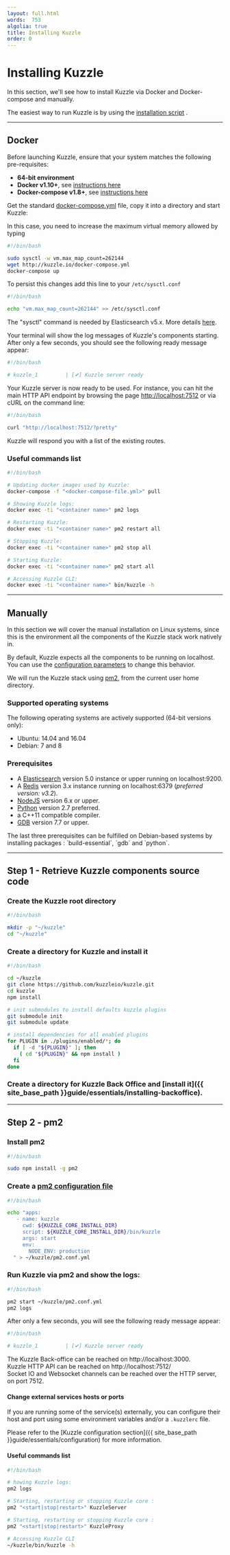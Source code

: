 ```yaml
---
layout: full.html
words:  753
algolia: true
title: Installing Kuzzle
order: 0
---
```


# Installing Kuzzle

In this section, we'll see how to install Kuzzle via Docker and Docker-compose and manually.

<aside class="notice">
The easiest way to run Kuzzle is by using the <a href="{{ site_base_path }}guide/getting-started/#running-kuzzle-automagically">installation script</a> .
</aside>

---

## Docker

Before launching Kuzzle, ensure that your system matches the following pre-requisites:

- **64-bit environment**
- **Docker v1.10+**, see [instructions here](https://docs.docker.com/engine/installation/)
- **Docker-compose v1.8+**, see [instructions here](https://docs.docker.com/compose/install/)

Get the standard [docker-compose.yml](http://kuzzle.io/docker-compose.yml) file, copy it into a directory and start Kuzzle:

In this case, you need to increase the maximum virtual memory allowed by typing

```bash
#!/bin/bash

sudo sysctl -w vm.max_map_count=262144
wget http://kuzzle.io/docker-compose.yml
docker-compose up
```

To persist this changes add this line to your `/etc/sysctl.conf`
```bash
#!/bin/bash

echo "vm.max_map_count=262144" >> /etc/sysctl.conf
```

<aside class="notice">
The "sysctl" command is needed by Elasticsearch v5.x. More details <a href="https://www.elastic.co/guide/en/elasticsearch/reference/5.x/vm-max-map-count.html">here</a>.
</aside>

Your terminal will show the log messages of Kuzzle's components starting. After only a few seconds, you should see the following ready message appear:

```bash
#!/bin/bash

# kuzzle_1         | [✔] Kuzzle server ready
```

Your Kuzzle server is now ready to be used. For instance, you can hit the main HTTP API endpoint by browsing the page <a href="http://localhost:7512">http://localhost:7512</a> or via cURL on the command line:

```bash
#!/bin/bash

curl "http://localhost:7512/?pretty"
```

Kuzzle will respond you with a list of the existing routes.


### Useful commands list

```bash
#!/bin/bash

# Updating docker images used by Kuzzle:  
docker-compose -f "<docker-compose-file.yml>" pull

# Showing Kuzzle logs:  
docker exec -ti "<container name>" pm2 logs

# Restarting Kuzzle:
docker exec -ti "<container name>" pm2 restart all

# Stopping Kuzzle:
docker exec -ti "<container name>" pm2 stop all

# Starting Kuzzle:
docker exec -ti "<container name>" pm2 start all

# Accessing Kuzzle CLI:
docker exec -ti "<container name>" bin/kuzzle -h
```

---

## Manually

In this section we will cover the manual installation on Linux systems, since this is the environment all the components of the Kuzzle stack work natively in.

<aside class="notice">
  By default, Kuzzle expects all the components to be running on localhost. You can use the <a href="{{ site_base_path }}guide/essentials/configuration">configuration parameters</a> to change this behavior.
</aside>

We will run the Kuzzle stack using [pm2](http://pm2.keymetrics.io/), from the current user home directory.

### Supported operating systems

The following operating systems are actively supported (64-bit versions only):

* Ubuntu: 14.04 and 16.04
* Debian: 7 and 8

### Prerequisites

* A [Elasticsearch](https://www.elastic.co/products/elasticsearch) version 5.0 instance or upper running on localhost:9200.
* A [Redis](http://redis.io/) version 3.x instance running on localhost:6379 (_preferred version: v3.2_).
* [NodeJS](https://nodejs.org/en/download/package-manager/) version 6.x or upper.
* [Python](https://www.python.org/) version 2.7 preferred.
* a C++11 compatible compiler.
* [GDB](https://www.gnu.org/software/gdb/) version 7.7 or upper.

<aside class="notice">
 The last three prerequisites can be fulfilled on Debian-based systems by installing packages : `build-essential`, `gdb` and `python`.
</aside>

---

## Step 1 - Retrieve Kuzzle components source code

### Create the Kuzzle root directory

```bash
#!/bin/bash

mkdir -p "~/kuzzle"
cd "~/kuzzle"
```

### Create a directory for Kuzzle and install it

```bash
#!/bin/bash

cd ~/kuzzle
git clone https://github.com/kuzzleio/kuzzle.git
cd kuzzle
npm install

# init submodules to install defaults kuzzle plugins
git submodule init
git submodule update

# install dependencies for all enabled plugins
for PLUGIN in ./plugins/enabled/*; do
  if [ -d "${PLUGIN}" ]; then
    ( cd "${PLUGIN}" && npm install )
  fi
done
```

### Create a directory for Kuzzle Back Office and [install it]({{ site_base_path }}guide/essentials/installing-backoffice).

---


## Step 2 - pm2

### Install pm2

```bash
#!/bin/bash

sudo npm install -g pm2
```

### Create a [pm2 configuration file](http://pm2.keymetrics.io/docs/usage/application-declaration/#process-file)

```bash
#!/bin/bash

echo "apps:
   - name: kuzzle
     cwd: ${KUZZLE_CORE_INSTALL_DIR}
     script: ${KUZZLE_CORE_INSTALL_DIR}/bin/kuzzle
     args: start
     env:
       NODE_ENV: production
  " > ~/kuzzle/pm2.conf.yml
```

### Run Kuzzle via pm2 and show the logs:

```bash
#!/bin/bash

pm2 start ~/kuzzle/pm2.conf.yml
pm2 logs
```

After only a few seconds, you will see the following ready message appear:

```bash
#!/bin/bash

# kuzzle_1         | [✔] Kuzzle server ready
```

The Kuzzle Back-office can be reached on http://localhost:3000.  
Kuzzle HTTP API can be reached on http://localhost:7512/  
Socket IO and Websocket channels can be reached over the HTTP server, on port 7512.

#### Change external services hosts or ports

If you are running some of the service(s) externally, you can configure their host and port using some environment variables and/or a `.kuzzlerc` file.

Please refer to the [Kuzzle configuration section]({{ site_base_path }}guide/essentials/configuration) for more information.

#### Useful commands list

```bash
#!/bin/bash

# howing Kuzzle logs:
pm2 logs

# Starting, restarting or stopping Kuzzle core :
pm2 "<start|stop|restart>" KuzzleServer

# Starting, restarting or stopping Kuzzle core :  
pm2 "<start|stop|restart>" KuzzleProxy

# Accessing Kuzzle CLI
~/kuzzle/bin/kuzzle -h
```
